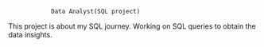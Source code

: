                 Data Analyst(SQL project)

This project is about my SQL journey. Working on SQL queries to obtain the data insights.
